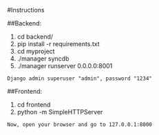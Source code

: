 #Instructions

##Backend:
1. cd backend/
2. pip install -r requirements.txt
3. cd myproject
4. ./manager syncdb
5. ./manager runserver 0.0.0.0:8001

```
Django admin superuser "admin", password "1234"
```

##Frontend:
1. cd frontend
2. python -m SimpleHTTPServer

```
Now, open your browser and go to 127.0.0.1:8000
```